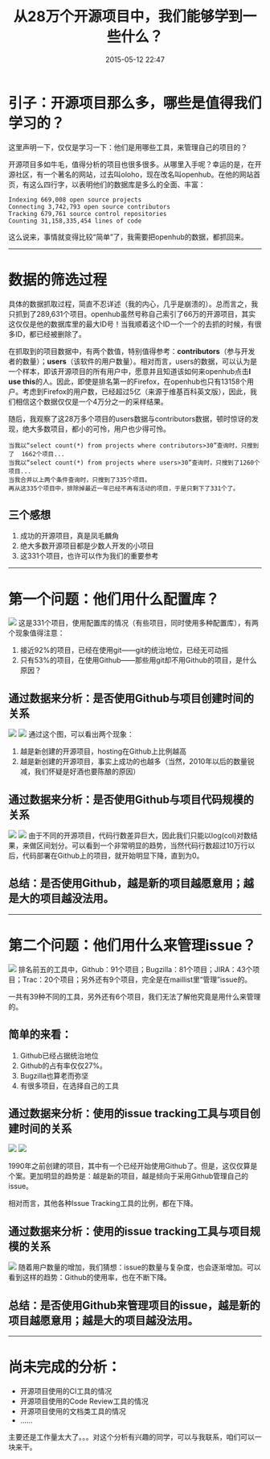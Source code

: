 ﻿---
layout: post
title:  "从28万个开源项目中，我们能够学到一些什么？"
date:   2015-05-12 22:47
categories: Thinking IT
tags: OpenSource
---

# 引子：开源项目那么多，哪些是值得我们学习的？
这里声明一下，仅仅是学习一下：他们是用哪些工具，来管理自己的项目的？

开源项目多如牛毛，值得分析的项目也很多很多。从哪里入手呢？幸运的是，在开源社区，有一个著名的网站，过去叫oloho，现在改名叫openhub。在他的网站首页，有这么四行字，以表明他们的数据库是多么的全面、丰富：

    Indexing 669,008 open source projects
    Connecting 3,742,793 open source contributors
    Tracking 679,761 source control repositories
    Counting 31,158,335,454 lines of code

这么说来，事情就变得比较“简单”了，我需要把openhub的数据，都抓回来。

----
# 数据的筛选过程

具体的数据抓取过程，简直不忍详述（我的内心，几乎是崩溃的）。总而言之，我只抓到了289,631个项目。openhub虽然号称自己索引了66万的开源项目，其实这仅仅是他的数据库里的最大ID号！当我顺着这个ID一个一个的去抓的时候，有很多ID，都已经被删除了。

在抓取到的项目数据中，有两个数值，特别值得参考：**contributors**（参与开发者的数量）；**users**（该软件的用户数量）。相对而言，users的数据，可以认为是一个样本，即该开源项目的所有用户中，愿意并且知道该如何来openhub点击**I use this**的人。因此，即使是排名第一的Firefox，在openhub也只有13158个用户。考虑到Firefox的用户数，已经超过5亿（来源于维基百科英文版），因此，我们相信这个数据仅仅是一个4万分之一的采样结果。

随后，我观察了这28万多个项目的users数据与contributors数据，顿时惊讶的发现，绝大多数项目，都小的可怜，用户也少得可怜。

    当我以“select count(*) from projects where contributors>30”查询时，只搜到了  1662个项目...
    当我以“select count(*) from projects where users>30”查询时，只搜到了1260个项目...
    当我合并以上两个条件查询时，只搜到了335个项目。
    再从这335个项目中，排除掉最近一年已经不再有活动的项目，于是只剩下了331个了。


## 三个感想

1. 成功的开源项目，真是凤毛麟角
2. 绝大多数开源项目都是少数人开发的小项目
3. 这331个项目，也许可以作为我们的重要参考

----
# 第一个问题：他们用什么配置库？
![](/assets/img/ospa-1.png)
这是331个项目，使用配置库的情况（有些项目，同时使用多种配置库），有两个现象值得注意：
1. 接近92%的项目，已经在使用git——git的统治地位，已经无可动摇
2. 只有53%的项目，在使用Github——那些用git却不用Github的项目，是什么原因？

## 通过数据来分析：是否使用Github与项目创建时间的关系
![](/assets/img/ospa-2.png)
![](/assets/img/ospa-3.png)
通过这个图，可以看出两个现象：
1. 越是新创建的开源项目，hosting在Github上比例越高
2. 越是新创建的开源项目，事实上成功的也越多（当然，2010年以后的数量锐减，我们怀疑是好酒也要陈酿的原因）

## 通过数据来分析：是否使用Github与项目代码规模的关系
![](/assets/img/ospa-4.png)
![](/assets/img/ospa-5.png)
由于不同的开源项目，代码行数差异巨大，因此我们只能以log(col)对数结果，来做区间划分。可以看到一个非常明显的趋势，当然代码行数超过10万行以后，代码部署在Github上的项目，就开始明显下降，直到为0。

## 总结：是否使用Github，越是新的项目越愿意用；越是大的项目越没法用。
----
# 第二个问题：他们用什么来管理issue？

![](/assets/img/ospa-6.png)
排名前五的工具中，Github：91个项目；Bugzilla：81个项目；JIRA：43个项目；Trac：20个项目；另外还有9个项目，完全是在maillist里“管理”issue的。

一共有39种不同的工具，另外还有6个项目，我们无法了解他究竟是用什么来管理的。

## 简单的来看：
1. Github已经占据统治地位
2. Github的占有率仅仅27%。
3. Bugzilla也算老而弥坚
4. 有很多项目，在选择自己的工具

## 通过数据来分析：使用的issue tracking工具与项目创建时间的关系
![](/assets/img/ospa-7.png)
![](/assets/img/ospa-8.png)

1990年之前创建的项目，其中有一个已经开始使用Github了。但是，这仅仅算是个案。更加明显的趋势是：越是新的项目，越是倾向于采用Github管理自己的issue。 

相对而言，其他各种Issue Tracking工具的比例，都在下降。

## 通过数据来分析：使用的issue tracking工具与项目规模的关系
![](/assets/img/ospa-9.png)
随着用户数量的增加，我们猜想：issue的数量与复杂度，也会逐渐增加。可以看到这样的趋势：Github的使用率，也在不断下降。


## 总结：是否使用Github来管理项目的issue，越是新的项目越愿意用；越是大的项目越没法用。

----
# 尚未完成的分析：
* 开源项目使用的CI工具的情况
* 开源项目使用的Code Review工具的情况
* 开源项目使用的文档类工具的情况
* ......

主要还是工作量太大了。。。对这个分析有兴趣的同学，可以与我联系，咱们可以一块来干。